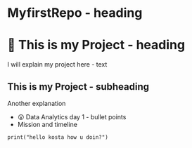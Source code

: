 # MyfirstRepo - heading
# 🥦 This is my Project - heading
I will explain my project here - text

## This is my Project - subheading
Another explanation

* 😲 Data Analytics day 1 - bullet points
* Mission and timeline

``` three backticks initiate a code block
print("hello kosta how u doin?")
```
